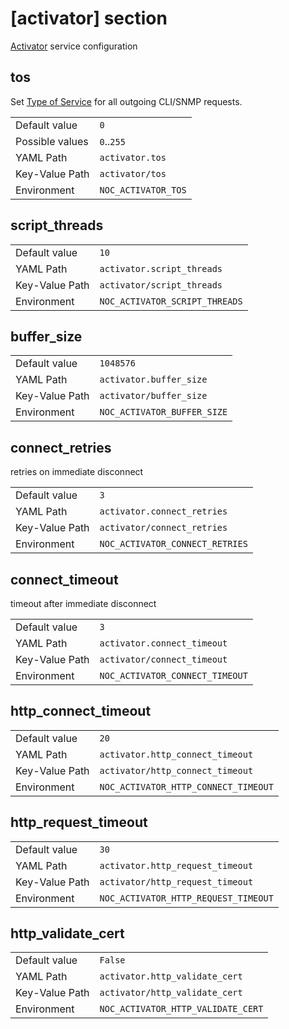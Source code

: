 # [activator] section

[Activator](../services-reference/activator.md) service configuration

## tos

Set [Type of Service](https://en.wikipedia.org/wiki/Type_of_service) for
all outgoing CLI/SNMP requests.

|                 |                     |
| --------------- | ------------------- |
| Default value   | `0`                 |
| Possible values | `0`..`255`          |
| YAML Path       | `activator.tos`     |
| Key-Value Path  | `activator/tos`     |
| Environment     | `NOC_ACTIVATOR_TOS` |

## script_threads

|                |                                |
| -------------- | ------------------------------ |
| Default value  | `10`                           |
| YAML Path      | `activator.script_threads`     |
| Key-Value Path | `activator/script_threads`     |
| Environment    | `NOC_ACTIVATOR_SCRIPT_THREADS` |

## buffer_size

|                |                             |
| -------------- | --------------------------- |
| Default value  | `1048576`                   |
| YAML Path      | `activator.buffer_size`     |
| Key-Value Path | `activator/buffer_size`     |
| Environment    | `NOC_ACTIVATOR_BUFFER_SIZE` |

## connect_retries

retries on immediate disconnect

|                |                                 |
| -------------- | ------------------------------- |
| Default value  | `3`                             |
| YAML Path      | `activator.connect_retries`     |
| Key-Value Path | `activator/connect_retries`     |
| Environment    | `NOC_ACTIVATOR_CONNECT_RETRIES` |

## connect_timeout

timeout after immediate disconnect

|                |                                 |
| -------------- | ------------------------------- |
| Default value  | `3`                             |
| YAML Path      | `activator.connect_timeout`     |
| Key-Value Path | `activator/connect_timeout`     |
| Environment    | `NOC_ACTIVATOR_CONNECT_TIMEOUT` |

## http_connect_timeout

|                |                                      |
| -------------- | ------------------------------------ |
| Default value  | `20`                                 |
| YAML Path      | `activator.http_connect_timeout`     |
| Key-Value Path | `activator/http_connect_timeout`     |
| Environment    | `NOC_ACTIVATOR_HTTP_CONNECT_TIMEOUT` |

## http_request_timeout

|                |                                      |
| -------------- | ------------------------------------ |
| Default value  | `30`                                 |
| YAML Path      | `activator.http_request_timeout`     |
| Key-Value Path | `activator/http_request_timeout`     |
| Environment    | `NOC_ACTIVATOR_HTTP_REQUEST_TIMEOUT` |

## http_validate_cert

|                |                                    |
| -------------- | ---------------------------------- |
| Default value  | `False`                            |
| YAML Path      | `activator.http_validate_cert`     |
| Key-Value Path | `activator/http_validate_cert`     |
| Environment    | `NOC_ACTIVATOR_HTTP_VALIDATE_CERT` |
